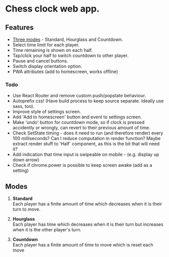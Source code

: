 # Chess clock web app.

## Features
- [Three modes](#modes) - Standard, Hourglass and Countdown.
- Select time limit for each player.
- Time remaining is shown on each half.
- Tap/click your half to switch countdown to other player.
- Pause and cancel buttons.
- Switch display orientation option.
- PWA attributes (add to homescreen, works offline)


### Todo
- Use React Router and remove custom push/popstate behaviour.
- Autoprefix css! (Have build process to keep source separate. Ideally use sass, too).
- Improve style of settings screen.
- Add 'Add to homescreen' button and event to settings screen.
- Make 'undo' button for countdown mode, so if clock is pressed accidently or wrongly, can revert to their previous amount of time.
- Check SetState timing - does it need to run (and therefore render) every 100 milliseconds? Can I reduce computation in render function? Maybe extract render stuff to 'Half' component, as this is the bit that will need it?
- Add indication that time input is swipeable on mobile - (e.g. display up down arrow)
- Check if chrome.power is possible to keep screen awake (add as a setting)



## Modes
1. __Standard__  
  Each player has a finite amount of time which decreases when it is their turn to move.

2. __Hourglass__  
  Each player has time which decreases when it is their turn but increases when it is the other player's turn.

3. __Countdown__  
  Each player has a finite amount of time to move which is reset each move